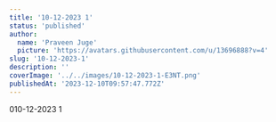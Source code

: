 ```yaml
---
title: '10-12-2023 1'
status: 'published'
author:
  name: 'Praveen Juge'
  picture: 'https://avatars.githubusercontent.com/u/13696888?v=4'
slug: '10-12-2023-1'
description: ''
coverImage: '../../images/10-12-2023-1-E3NT.png'
publishedAt: '2023-12-10T09:57:47.772Z'
---
```


010-12-2023 1